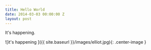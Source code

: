 ```yaml
---
title: Hello World
date: 2014-03-03 00:00:00 Z
layout: post
---
```


It's happening.

![it's happening ]({{ site.baseurl }}/images/elliot.jpg){: .center-image }
